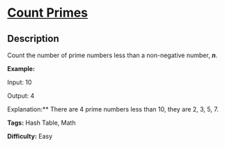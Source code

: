 # [Count Primes][title]

## Description

Count the number of prime numbers less than a non-negative number, **_n_**.

**Example:**

    
    

Input: 10

Output: 4

Explanation:** There are 4 prime numbers less than 10, they are 2, 3, 5, 7.

    


**Tags:** Hash Table, Math

**Difficulty:** Easy

[title]: https://leetcode.com/problems/count-primes
